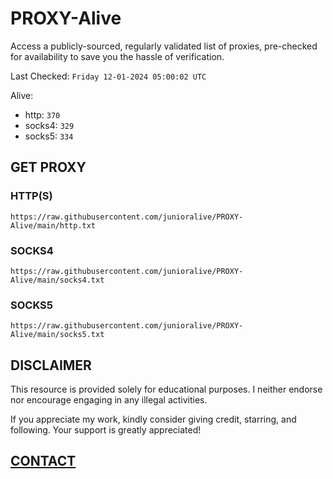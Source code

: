 # PROXY-Alive

Access a publicly-sourced, regularly validated list of proxies, pre-checked for availability to save you the hassle of verification.

Last Checked: `Friday 12-01-2024 05:00:02 UTC`

Alive:
- http: `370`
- socks4: `329`
- socks5: `334`

## GET PROXY

### HTTP(S)

```https://raw.githubusercontent.com/junioralive/PROXY-Alive/main/http.txt```

### SOCKS4

```https://raw.githubusercontent.com/junioralive/PROXY-Alive/main/socks4.txt```

### SOCKS5

```https://raw.githubusercontent.com/junioralive/PROXY-Alive/main/socks5.txt```

## DISCLAIMER

This resource is provided solely for educational purposes. I neither endorse nor encourage engaging in any illegal activities.

If you appreciate my work, kindly consider giving credit, starring, and following. Your support is greatly appreciated! 

## [CONTACT](https://t.me/TheJuniorAlive)
